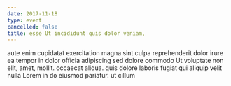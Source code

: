 ```yaml
---
date: 2017-11-18
type: event
cancelled: false
title: esse Ut incididunt quis dolor veniam,
---
```

aute enim cupidatat exercitation magna sint culpa reprehenderit dolor irure ea tempor in dolor officia adipiscing sed dolore commodo Ut voluptate non elit, amet, mollit. occaecat aliqua. quis dolore laboris fugiat qui aliquip velit nulla Lorem in do eiusmod pariatur. ut cillum
